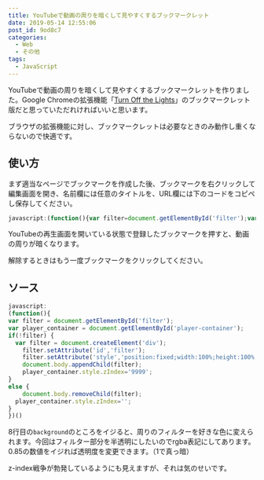 ```yaml
---
title: YouTubeで動画の周りを暗くして見やすくするブックマークレット
date: 2019-05-14 12:55:06
post_id: 9od8c7
categories:
  - Web
  - その他
tags:
  - JavaScript
---
```

YouTubeで動画の周りを暗くして見やすくするブックマークレットを作りました。Google Chromeの拡張機能「[Turn Off the Lights](https://chrome.google.com/webstore/detail/turn-off-the-lights-for-y/bfbmjmiodbnnpllbbbfblcplfjjepjdn)」のブックマークレット版だと思っていただれければいいと思います。

ブラウザの拡張機能に対し、ブックマークレットは必要なときのみ動作し重くならないので快適です。

## 使い方

まず適当なページでブックマークを作成した後、ブックマークを右クリックして編集画面を開き、名前欄には任意のタイトルを、URL欄には下のコードをコピペし保存してください。

```javascript
javascript:(function(){var filter=document.getElementById('filter');var player_container=document.getElementById('player-container');if(!filter){var filter=document.createElement('div');filter.setAttribute('id','filter');filter.setAttribute('style','position:fixed;width:100%;height:100%;background:rgba(0,0,0,.85);z-index:9998;');document.body.appendChild(filter);player_container.style.zIndex='9999';}else{document.body.removeChild(filter);player_container.style.zIndex='';}})()
```

YouTubeの再生画面を開いている状態で登録したブックマークを押すと、動画の周りが暗くなります。

解除するときはもう一度ブックマークをクリックしてください。

## ソース

```javascript
javascript:
(function(){
var filter = document.getElementById('filter');
var player_container = document.getElementById('player-container');
if(!filter) {
  var filter = document.createElement('div');
	filter.setAttribute('id','filter');
	filter.setAttribute('style','position:fixed;width:100%;height:100%;background:rgba(0,0,0,0.85);z-index:9998;');
	document.body.appendChild(filter);
	player_container.style.zIndex='9999';
}
else {
	document.body.removeChild(filter);
  player_container.style.zIndex='';
}
})()
```
8行目の`background`のところをイジると、周りのフィルターを好きな色に変えられます。今回はフィルター部分を半透明にしたいのでrgba表記にしてあります。0.85の数値をイジれば透明度を変更できます。（1で真っ暗）

z-index戦争が勃発しているようにも見えますが、それは気のせいです。
